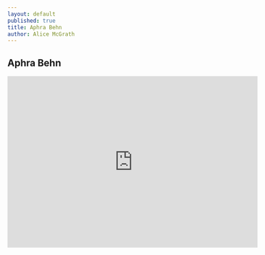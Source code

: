 ```yaml
---
layout: default
published: true
title: Aphra Behn
author: Alice McGrath
---
```


## Aphra Behn

<iframe src="https://archive.org/embed/emperorofmoonfar00behn" width="560" height="384" frameborder="0" webkitallowfullscreen="true" mozallowfullscreen="true" allowfullscreen></iframe>
